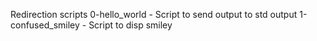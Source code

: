 Redirection scripts
0-hello_world - Script to send output to std output
1-confused_smiley - Script to disp smiley
